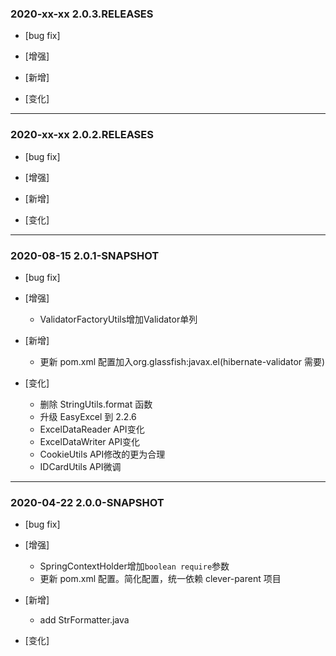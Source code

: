 ### 2020-xx-xx 2.0.3.RELEASES

- [bug fix]

- [增强]
    
- [新增]

- [变化]

---

### 2020-xx-xx 2.0.2.RELEASES

- [bug fix]

- [增强]
    
- [新增]

- [变化]

---

### 2020-08-15 2.0.1-SNAPSHOT

- [bug fix]

- [增强]
    - ValidatorFactoryUtils增加Validator单列
- [新增]
    - 更新 pom.xml 配置加入org.glassfish:javax.el(hibernate-validator 需要)
- [变化]
    - 删除 StringUtils.format 函数
    - 升级 EasyExcel 到 2.2.6
    - ExcelDataReader API变化
    - ExcelDataWriter API变化
    - CookieUtils API修改的更为合理
    - IDCardUtils API微调
---

### 2020-04-22 2.0.0-SNAPSHOT

- [bug fix]

- [增强]
    - SpringContextHolder增加`boolean require`参数
    - 更新 pom.xml 配置。简化配置，统一依赖 clever-parent 项目
- [新增]
    - add StrFormatter.java
- [变化]
